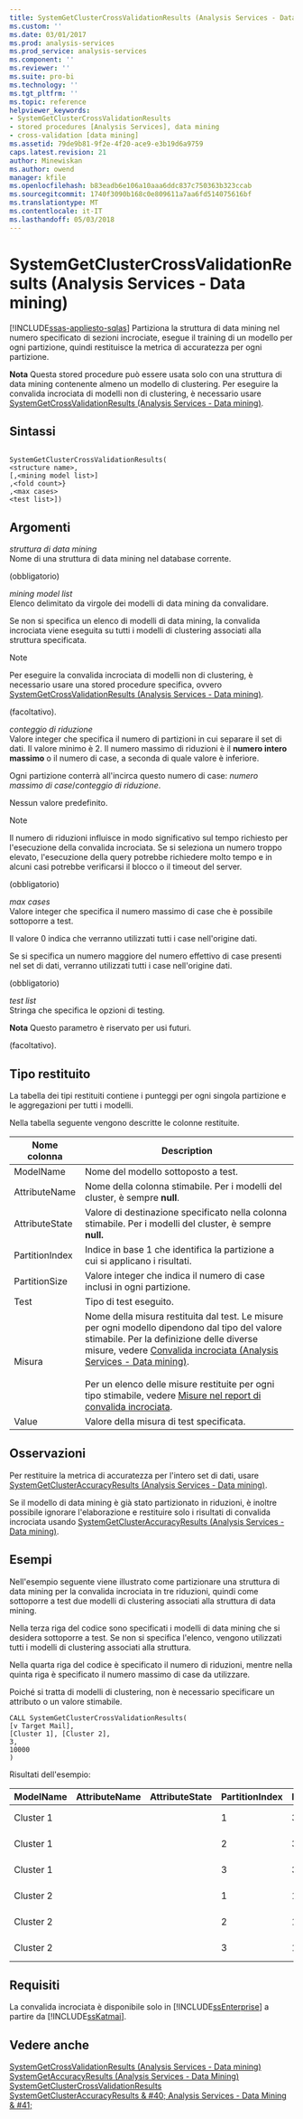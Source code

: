 ```yaml
---
title: SystemGetClusterCrossValidationResults (Analysis Services - Data Mining) | Documenti Microsoft
ms.custom: ''
ms.date: 03/01/2017
ms.prod: analysis-services
ms.prod_service: analysis-services
ms.component: ''
ms.reviewer: ''
ms.suite: pro-bi
ms.technology: ''
ms.tgt_pltfrm: ''
ms.topic: reference
helpviewer_keywords:
- SystemGetClusterCrossValidationResults
- stored procedures [Analysis Services], data mining
- cross-validation [data mining]
ms.assetid: 79de9b81-9f2e-4f20-ace9-e3b19d6a9759
caps.latest.revision: 21
author: Minewiskan
ms.author: owend
manager: kfile
ms.openlocfilehash: b83eadb6e106a10aaa6ddc837c750363b323ccab
ms.sourcegitcommit: 1740f3090b168c0e809611a7aa6fd514075616bf
ms.translationtype: MT
ms.contentlocale: it-IT
ms.lasthandoff: 05/03/2018
---
```

# <a name="systemgetclustercrossvalidationresults-analysis-services---data-mining"></a>SystemGetClusterCrossValidationResults (Analysis Services - Data mining)
[!INCLUDE[ssas-appliesto-sqlas](../../includes/ssas-appliesto-sqlas.md)]
  Partiziona la struttura di data mining nel numero specificato di sezioni incrociate, esegue il training di un modello per ogni partizione, quindi restituisce la metrica di accuratezza per ogni partizione.  
  
 **Nota** Questa stored procedure può essere usata solo con una struttura di data mining contenente almeno un modello di clustering. Per eseguire la convalida incrociata di modelli non di clustering, è necessario usare [SystemGetCrossValidationResults &#40;Analysis Services - Data mining&#41;](../../analysis-services/data-mining/systemgetcrossvalidationresults-analysis-services-data-mining.md).  
  
## <a name="syntax"></a>Sintassi  
  
```  
  
SystemGetClusterCrossValidationResults(  
<structure name>,   
[,<mining model list>]  
,<fold count>}  
,<max cases>  
<test list>])  
```  
  
## <a name="arguments"></a>Argomenti  
 *struttura di data mining*  
 Nome di una struttura di data mining nel database corrente.  
  
 (obbligatorio)  
  
 *mining model list*  
 Elenco delimitato da virgole dei modelli di data mining da convalidare.  
  
 Se non si specifica un elenco di modelli di data mining, la convalida incrociata viene eseguita su tutti i modelli di clustering associati alla struttura specificata.  
  
> [!NOTE]  
>  Per eseguire la convalida incrociata di modelli non di clustering, è necessario usare una stored procedure specifica, ovvero [SystemGetCrossValidationResults &#40;Analysis Services - Data mining&#41;](../../analysis-services/data-mining/systemgetcrossvalidationresults-analysis-services-data-mining.md).  
  
 (facoltativo).  
  
 *conteggio di riduzione*  
 Valore integer che specifica il numero di partizioni in cui separare il set di dati. Il valore minimo è 2. Il numero massimo di riduzioni è il **numero intero massimo** o il numero di case, a seconda di quale valore è inferiore.  
  
 Ogni partizione conterrà all'incirca questo numero di case: *numero massimo di case*/*conteggio di riduzione*.  
  
 Nessun valore predefinito.  
  
> [!NOTE]  
>  Il numero di riduzioni influisce in modo significativo sul tempo richiesto per l'esecuzione della convalida incrociata. Se si seleziona un numero troppo elevato, l'esecuzione della query potrebbe richiedere molto tempo e in alcuni casi potrebbe verificarsi il blocco o il timeout del server.  
  
 (obbligatorio)  
  
 *max cases*  
 Valore integer che specifica il numero massimo di case che è possibile sottoporre a test.  
  
 Il valore 0 indica che verranno utilizzati tutti i case nell'origine dati.  
  
 Se si specifica un numero maggiore del numero effettivo di case presenti nel set di dati, verranno utilizzati tutti i case nell'origine dati.  
  
 (obbligatorio)  
  
 *test list*  
 Stringa che specifica le opzioni di testing.  
  
 **Nota** Questo parametro è riservato per usi futuri.  
  
 (facoltativo).  
  
## <a name="return-type"></a>Tipo restituito  
 La tabella dei tipi restituiti contiene i punteggi per ogni singola partizione e le aggregazioni per tutti i modelli.  
  
 Nella tabella seguente vengono descritte le colonne restituite.  
  
|Nome colonna|Description|  
|-----------------|-----------------|  
|ModelName|Nome del modello sottoposto a test.|  
|AttributeName|Nome della colonna stimabile. Per i modelli del cluster, è sempre **null**.|  
|AttributeState|Valore di destinazione specificato nella colonna stimabile. Per i modelli del cluster, è sempre **null.**|  
|PartitionIndex|Indice in base 1 che identifica la partizione a cui si applicano i risultati.|  
|PartitionSize|Valore integer che indica il numero di case inclusi in ogni partizione.|  
|Test|Tipo di test eseguito.|  
|Misura|Nome della misura restituita dal test. Le misure per ogni modello dipendono dal tipo del valore stimabile. Per la definizione delle diverse misure, vedere [Convalida incrociata &#40;Analysis Services - Data mining&#41;](../../analysis-services/data-mining/cross-validation-analysis-services-data-mining.md).<br /><br /> Per un elenco delle misure restituite per ogni tipo stimabile, vedere [Misure nel report di convalida incrociata](../../analysis-services/data-mining/measures-in-the-cross-validation-report.md).|  
|Value|Valore della misura di test specificata.|  
  
## <a name="remarks"></a>Osservazioni  
 Per restituire la metrica di accuratezza per l'intero set di dati, usare [SystemGetClusterAccuracyResults &#40;Analysis Services - Data mining&#41;](../../analysis-services/data-mining/systemgetclusteraccuracyresults-analysis-services-data-mining.md).  
  
 Se il modello di data mining è già stato partizionato in riduzioni, è inoltre possibile ignorare l'elaborazione e restituire solo i risultati di convalida incrociata usando [SystemGetClusterAccuracyResults &#40;Analysis Services - Data mining&#41;](../../analysis-services/data-mining/systemgetclusteraccuracyresults-analysis-services-data-mining.md).  
  
## <a name="examples"></a>Esempi  
 Nell'esempio seguente viene illustrato come partizionare una struttura di data mining per la convalida incrociata in tre riduzioni, quindi come sottoporre a test due modelli di clustering associati alla struttura di data mining.  
  
 Nella terza riga del codice sono specificati i modelli di data mining che si desidera sottoporre a test. Se non si specifica l'elenco, vengono utilizzati tutti i modelli di clustering associati alla struttura.  
  
 Nella quarta riga del codice è specificato il numero di riduzioni, mentre nella quinta riga è specificato il numero massimo di case da utilizzare.  
  
 Poiché si tratta di modelli di clustering, non è necessario specificare un attributo o un valore stimabile.  
  
```  
CALL SystemGetClusterCrossValidationResults(  
[v Target Mail],  
[Cluster 1], [Cluster 2],  
3,  
10000  
)  
```  
  
 Risultati dell'esempio:  
  
|ModelName|AttributeName|AttributeState|PartitionIndex|PartitionSize|Test|Misura|Value|  
|---------------|-------------------|--------------------|--------------------|-------------------|----------|-------------|-----------|  
|Cluster 1|||1|3025|Clustering|Probabilità del case|0.930524511864121|  
|Cluster 1|||2|3025|Clustering|Probabilità del case|0.919184178430778|  
|Cluster 1|||3|3024|Clustering|Probabilità del case|0.929651120490248|  
|Cluster 2|||1|1289|Clustering|Probabilità del case|0.922789726933607|  
|Cluster 2|||2|1288|Clustering|Probabilità del case|0.934865535691068|  
|Cluster 2|||3|1288|Clustering|Probabilità del case|0.924724595688798|  
  
## <a name="requirements"></a>Requisiti  
 La convalida incrociata è disponibile solo in [!INCLUDE[ssEnterprise](../../includes/ssenterprise-md.md)] a partire da [!INCLUDE[ssKatmai](../../includes/sskatmai-md.md)].  
  
## <a name="see-also"></a>Vedere anche  
 [SystemGetCrossValidationResults &#40;Analysis Services - Data mining&#41;](../../analysis-services/data-mining/systemgetcrossvalidationresults-analysis-services-data-mining.md)   
 [SystemGetAccuracyResults &#40;Analysis Services - Data Mining&#41;](../../analysis-services/data-mining/systemgetaccuracyresults-analysis-services-data-mining.md)   
 [SystemGetClusterCrossValidationResults](../../analysis-services/data-mining/systemgetclustercrossvalidationresults-analysis-services-data-mining.md)   
 [SystemGetClusterAccuracyResults & #40; Analysis Services - Data Mining & #41;](../../analysis-services/data-mining/systemgetclusteraccuracyresults-analysis-services-data-mining.md)  
  
  
